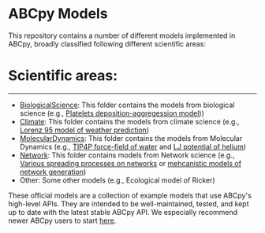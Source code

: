 # ABCpy Models

This repository contains a number of different models implemented in ABCpy, broadly classified following different scientific areas:

# Scientific areas:
--------------------------------
* [BiologicalScience](https://github.com/eth-cscs/abcpy-models/tree/master/BiologicalScience): This folder contains the models from biological science (e.g., [Platelets deposition-aggregession model](https://github.com/eth-cscs/abcpy-models/tree/master/BiologicalScience/PlateletsDeposition)))
* [Climate](https://github.com/eth-cscs/abcpy-models/tree/master/Climate): This folder contains the models from climate science (e.g., [Lorenz 95 model of weather prediction](https://github.com/eth-cscs/abcpy-models/tree/master/Climate/Lorenz95Stochastic))
* [MolecularDynamics](https://github.com/eth-cscs/abcpy-models/tree/master/MolecularDynamics): This folder contains the models from Molecular Dynamics (e.g., [TIP4P force-field of water](https://github.com/eth-cscs/abcpy-models/tree/master/MolecularDynamics/WaterTIP4P) and [LJ potential of helium](https://github.com/eth-cscs/abcpy-models/tree/master/MolecularDynamics/HeliumLJ))
* [Network](https://github.com/eth-cscs/abcpy-models/tree/master/Network): This folder contains models from Network science (e.g., [Various spreading processes on networks](https://github.com/eth-cscs/abcpy-models/tree/master/Network/SpreadingProcessNetwork) or [mehcanistic models of network generation](https://github.com/eth-cscs/abcpy-models/tree/master/Network/NetworkGeneration))
* Other: Some other models (e.g., Ecological model of Ricker)
 
These official models are a collection of example models that use ABCpy's high-level APIs. They are intended to be well-maintained, tested, and kept up to date with the latest stable ABCpy API. We especially recommend newer ABCpy users to start [here](http://abcpy.readthedocs.io/en/latest/README.html#getting-started).
